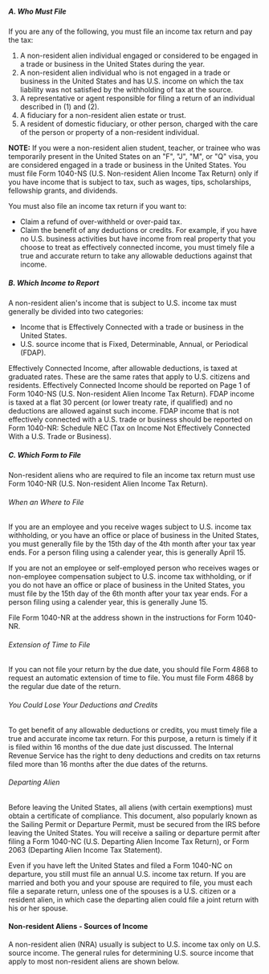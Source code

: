 ##### A. Who Must File

If you are any of the following, you must file an income tax return and pay the tax:

1. A non-resident alien individual engaged or considered to be engaged in a trade or business in the United States during the year.
2. A non-resident alien individual who is not engaged in a trade or business in the United States and has U.S. income on which the tax liability was not satisfied by the withholding of tax at the source.
3. A representative or agent responsible for filing a return of an individual described in (1) and (2).
4. A fiduciary for a non-resident alien estate or trust.
5. A resident of domestic fiduciary, or other person, charged with the care of the person or property of a non-resident individual.

**NOTE:** If you were a non-resident alien student, teacher, or trainee who was temporarily present in the United States on an "F", "J", "M", or "Q" visa, you are considered engaged in a trade or business in the United States. You must file Form 1040-NS (U.S. Non-resident Alien Income Tax Return) only if you have income that is subject to tax, such as wages, tips, scholarships, fellowship grants, and dividends.

You must also file an income tax return if you want to:

- Claim a refund of over-withheld or over-paid tax.
- Claim the benefit of any deductions or credits. For example, if you have no U.S. business activities but have income from real property that you choose to treat as effectively connected income, you must timely file a true and accurate return to take any allowable deductions against that income.

##### B. Which Income to Report

A non-resident alien's income that is subject to U.S. income tax must generally be divided into two categories:

- Income that is Effectively Connected with a trade or business in the United States.
- U.S. source income that is Fixed, Determinable, Annual, or Periodical (FDAP).

Effectively Connected Income, after allowable deductions, is taxed at graduated rates. These are the same rates that apply to U.S. citizens and residents. Effectively Connected Income should be reported on Page 1 of Form 1040-NS (U.S. Non-resident Alien Income Tax Return). FDAP income is taxed at a flat 30 percent (or lower treaty rate, if qualified) and no deductions are allowed against such income. FDAP income that is not effectively connected with a U.S. trade or business should be reported on Form 1040-NR: Schedule NEC (Tax on Income Not Effectively Connected With a U.S. Trade or Business).

##### C. Which Form to File

Non-resident aliens who are required to file an income tax return must use Form 1040-NR (U.S. Non-resident Alien Income Tax Return).

###### When an Where to File

If you are an employee and you receive wages subject to U.S. income tax withholding, or you have an office or place of business in the United States, you must generally file by the 15th day of the 4th month after your tax year ends. For a person filing using a calender year, this is generally April 15.

If you are not an employee or self-employed person who receives wages or non-employee compensation subject to U.S. income tax withholding, or if you do not have an office or place of business in the United States, you must file by the 15th day of the 6th month after your tax year ends. For a person filing using a calender year, this is generally June 15.

File Form 1040-NR at the address shown in the instructions for Form 1040-NR.

###### Extension of Time to File

If you can not file your return by the due date, you should file Form 4868 to request an automatic extension of time to file. You must file Form 4868 by the regular due date of the return.

###### You Could Lose Your Deductions and Credits

To get benefit of any allowable deductions or credits, you must timely file a true and accurate income tax return. For this purpose, a return is timely if it is filed within 16 months of the due date just discussed. The Internal Revenue Service has the right to deny deductions and credits on tax returns filed more than 16 months after the due dates of the returns.

###### Departing Alien

Before leaving the United States, all aliens (with certain exemptions) must obtain a certificate of compliance. This document, also popularly known as the Sailing Permit or Departure Permit, must be secured from the IRS before leaving the United States. You will receive a sailing or departure permit after filing a Form 1040-NC (U.S. Departing Alien Income Tax Return), or Form 2063 (Departing Alien Income Tax Statement).

Even if you have left the United States and filed a Form 1040-NC on departure, you still must file an annual U.S. income tax return. If you are married and both you and your spouse are required to file, you must each file a separate return, unless one of the spouses is a U.S. citizen or a resident alien, in which case the departing alien could file a joint return with his or her spouse.

#### Non-resident Aliens - Sources of Income

A non-resident alien (NRA) usually is subject to U.S. income tax only on U.S. source income. The general rules for determining U.S. source income that apply to most non-resident aliens are shown below.
